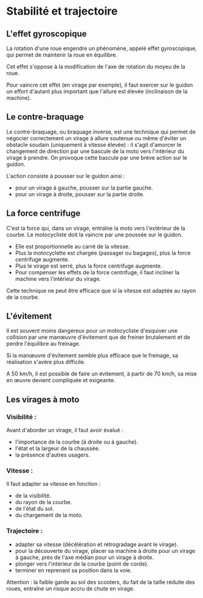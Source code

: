 # Stabilité et trajectoire

## L'effet gyroscopique

La rotation d'une roue engendre un phénomène, appelé effet gyroscopique, qui permet de maintenir la roue en équilibre.

Cet effet s'oppose à la modification de l'axe de rotation du moyeu de la roue.

Pour vaincre cet effet (en virage par exemple), il faut exercer sur le guidon un effort d'autant plus important que l'allure est élevée (inclinaison de la machine).

## Le contre-braquage

Le contre-braquage, ou braquage inverse, est une technique qui permet de négocier correctement un virage à allure soutenue ou même d'éviter un obstacle soudain (uniquement à vitesse élevée) : il s'agit d'amorcer le changement de direction par une bascule de la moto vers l'intérieur du virage à prendre. On provoque cette bascule par une brève action sur le guidon.

L'action consiste à pousser sur le guidon ainsi :
- pour un virage à gauche, pousser sur la partie gauche.
- pour un virage à droite, pousser sur la partie droite.

## La force centrifuge

C'est la force qui, dans un virage, entraîne la moto vers l'extérieur de la courbe. Le motocycliste doit la vaincre par une poussée sur le guidon.

- Elle est proportionnelle au carré de la vitesse.
- Plus la motocyclette est chargée (passager ou bagages), plus la force centrifuge augmente.
- Plus le virage est serré, plus la force centrifuge augmente.
- Pour compenser les effets de la force centrifuge, il faut incliner la machine vers l'intérieur du virage.

Cette technique ne peut être efficace que si la vitesse est adaptée au rayon de la courbe.

## L'évitement

Il est souvent moins dangereux pour un motocycliste d'esquiver une collision par une manœuvre d'évitement que de freiner brutalement et de perdre l'équilibre au freinage.

Si la manœuvre d'évitement semble plus efficace que le freinage, sa réalisation s'avère plus difficile.

A 50 km/h, il est possible de faire un évitement, à partir de 70 km/h, sa mise en œuvre devient compliquée et exigeante.

## Les virages à moto

### Visibilité :

Avant d'aborder un virage, il faut avoir évalué :
- l'importance de la courbe (à droite ou à gauche).
- l'état et la largeur de la chaussée.
- la présence d'autres usagers.

### Vitesse :

Il faut adapter sa vitesse en fonction :
- de la visibilité.
- du rayon de la courbe.
- de l'état du sol.
- du chargement de la moto.

### Trajectoire :
- adapter sa vitesse (décélération et rétrogradage avant le virage).
- pour la découverte du virage, placer sa machine à droite pour un virage à gauche, près de l'axe médian pour un virage à droite.
- plonger vers l'intérieur de la courbe (point de corde).
- terminer en reprenant sa position dans la voie.

Attention : la faible garde au sol des scooters, du fait de la taille réduite des roues, entraîne un risque accru de chute en virage.
